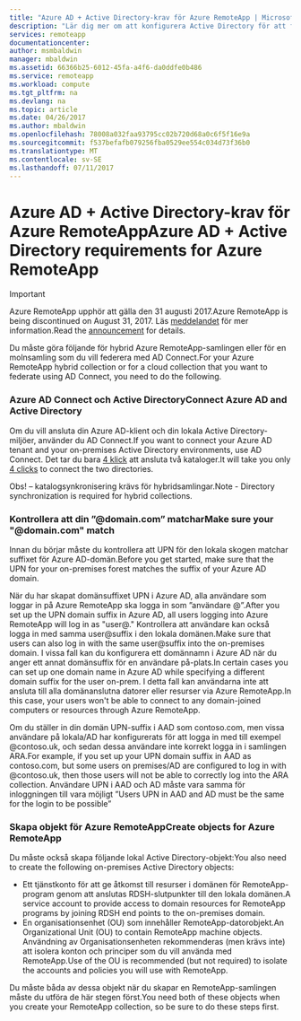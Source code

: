 ```yaml
---
title: "Azure AD + Active Directory-krav för Azure RemoteApp | Microsoft Docs"
description: "Lär dig mer om att konfigurera Active Directory för att fungera med Azure RemoteApp."
services: remoteapp
documentationcenter: 
author: msmbaldwin
manager: mbaldwin
ms.assetid: 66366b25-6012-45fa-a4f6-da0ddfe0b486
ms.service: remoteapp
ms.workload: compute
ms.tgt_pltfrm: na
ms.devlang: na
ms.topic: article
ms.date: 04/26/2017
ms.author: mbaldwin
ms.openlocfilehash: 78008a032faa93795cc02b720d68a0c6f5f16e9a
ms.sourcegitcommit: f537befafb079256fba0529ee554c034d73f36b0
ms.translationtype: MT
ms.contentlocale: sv-SE
ms.lasthandoff: 07/11/2017
---
```

# <a name="azure-ad--active-directory-requirements-for-azure-remoteapp"></a><span data-ttu-id="2ba01-103">Azure AD + Active Directory-krav för Azure RemoteApp</span><span class="sxs-lookup"><span data-stu-id="2ba01-103">Azure AD + Active Directory requirements for Azure RemoteApp</span></span>
> [!IMPORTANT]
> <span data-ttu-id="2ba01-104">Azure RemoteApp upphör att gälla den 31 augusti 2017.</span><span class="sxs-lookup"><span data-stu-id="2ba01-104">Azure RemoteApp is being discontinued on August 31, 2017.</span></span> <span data-ttu-id="2ba01-105">Läs [meddelandet](https://go.microsoft.com/fwlink/?linkid=821148) för mer information.</span><span class="sxs-lookup"><span data-stu-id="2ba01-105">Read the [announcement](https://go.microsoft.com/fwlink/?linkid=821148) for details.</span></span>
> 
> 

<span data-ttu-id="2ba01-106">Du måste göra följande för hybrid Azure RemoteApp-samlingen eller för en molnsamling som du vill federera med AD Connect.</span><span class="sxs-lookup"><span data-stu-id="2ba01-106">For your Azure RemoteApp hybrid collection or for a cloud collection that you want to federate using AD Connect, you need to do the following.</span></span>

### <a name="connect-azure-ad-and-active-directory"></a><span data-ttu-id="2ba01-107">Azure AD Connect och Active Directory</span><span class="sxs-lookup"><span data-stu-id="2ba01-107">Connect Azure AD and Active Directory</span></span>
<span data-ttu-id="2ba01-108">Om du vill ansluta din Azure AD-klient och din lokala Active Directory-miljöer, använder du AD Connect.</span><span class="sxs-lookup"><span data-stu-id="2ba01-108">If you want to connect your Azure AD tenant and your on-premises Active Directory environments, use AD Connect.</span></span> <span data-ttu-id="2ba01-109">Det tar du bara [4 klick](https://blogs.technet.microsoft.com/enterprisemobility/2014/08/04/connecting-ad-and-azure-ad-only-4-clicks-with-azure-ad-connect/) att ansluta två kataloger.</span><span class="sxs-lookup"><span data-stu-id="2ba01-109">It will take you only [4 clicks](https://blogs.technet.microsoft.com/enterprisemobility/2014/08/04/connecting-ad-and-azure-ad-only-4-clicks-with-azure-ad-connect/) to connect the two directories.</span></span>

<span data-ttu-id="2ba01-110">Obs! – katalogsynkronisering krävs för hybridsamlingar.</span><span class="sxs-lookup"><span data-stu-id="2ba01-110">Note - Directory synchronization is required for hybrid collections.</span></span>

### <a name="make-sure-your-domaincom-match"></a><span data-ttu-id="2ba01-111">Kontrollera att din ”@domain.com” matchar</span><span class="sxs-lookup"><span data-stu-id="2ba01-111">Make sure your "@domain.com" match</span></span>
<span data-ttu-id="2ba01-112">Innan du börjar måste du kontrollera att UPN för den lokala skogen matchar suffixet för Azure AD-domän.</span><span class="sxs-lookup"><span data-stu-id="2ba01-112">Before you get started, make sure that the UPN for your on-premises forest matches the suffix of your Azure AD domain.</span></span> 

<span data-ttu-id="2ba01-113">När du har skapat domänsuffixet UPN i Azure AD, alla användare som loggar in på Azure RemoteApp ska logga in som ”användare @<the suffix you set up>”.</span><span class="sxs-lookup"><span data-stu-id="2ba01-113">After you set up the UPN domain suffix in Azure AD, all users logging into Azure RemoteApp will log in as "user@<the suffix you set up>."</span></span> <span data-ttu-id="2ba01-114">Kontrollera att användare kan också logga in med samma user@suffix i den lokala domänen.</span><span class="sxs-lookup"><span data-stu-id="2ba01-114">Make sure that users can also log in with the same user@suffix into the on-premises domain.</span></span> <span data-ttu-id="2ba01-115">I vissa fall kan du konfigurera ett domännamn i Azure AD när du anger ett annat domänsuffix för en användare på-plats.</span><span class="sxs-lookup"><span data-stu-id="2ba01-115">In certain cases you can set up one domain name in Azure AD while specifying a different domain suffix for the user on-prem.</span></span> <span data-ttu-id="2ba01-116">I detta fall kan användarna inte att ansluta till alla domänanslutna datorer eller resurser via Azure RemoteApp.</span><span class="sxs-lookup"><span data-stu-id="2ba01-116">In this case, your users won't be able to connect to any domain-joined computers or resources through Azure RemoteApp.</span></span>

<span data-ttu-id="2ba01-117">Om du ställer in din domän UPN-suffix i AAD som contoso.com, men vissa användare på lokala/AD har konfigurerats för att logga in med till exempel @contoso.uk, och sedan dessa användare inte korrekt logga in i samlingen ARA.</span><span class="sxs-lookup"><span data-stu-id="2ba01-117">For example, if you set up your UPN domain suffix in AAD as contoso.com, but some users on premises/AD are configured to log in with @contoso.uk, then those users will not be able to correctly log into the ARA collection.</span></span> <span data-ttu-id="2ba01-118">Användare UPN i AAD och AD måste vara samma för inloggningen till vara möjligt ”</span><span class="sxs-lookup"><span data-stu-id="2ba01-118">Users UPN in AAD and AD must be the same for the login to be possible”</span></span>

### <a name="create-objects-for-azure-remoteapp"></a><span data-ttu-id="2ba01-119">Skapa objekt för Azure RemoteApp</span><span class="sxs-lookup"><span data-stu-id="2ba01-119">Create objects for Azure RemoteApp</span></span>
<span data-ttu-id="2ba01-120">Du måste också skapa följande lokal Active Directory-objekt:</span><span class="sxs-lookup"><span data-stu-id="2ba01-120">You also need to create the following on-premises Active Directory objects:</span></span>

* <span data-ttu-id="2ba01-121">Ett tjänstkonto för att ge åtkomst till resurser i domänen för RemoteApp-program genom att anslutas RDSH-slutpunkter till den lokala domänen.</span><span class="sxs-lookup"><span data-stu-id="2ba01-121">A service account to provide access to domain resources for RemoteApp programs by joining RDSH end points to the on-premises domain.</span></span>
* <span data-ttu-id="2ba01-122">En organisationsenhet (OU) som innehåller RemoteApp-datorobjekt.</span><span class="sxs-lookup"><span data-stu-id="2ba01-122">An Organizational Unit (OU) to contain RemoteApp machine objects.</span></span> <span data-ttu-id="2ba01-123">Användning av Organisationsenheten rekommenderas (men krävs inte) att isolera konton och principer som du vill använda med RemoteApp.</span><span class="sxs-lookup"><span data-stu-id="2ba01-123">Use of the OU is recommended (but not required) to isolate the accounts and policies you will use with RemoteApp.</span></span>

<span data-ttu-id="2ba01-124">Du måste båda av dessa objekt när du skapar en RemoteApp-samlingen måste du utföra de här stegen först.</span><span class="sxs-lookup"><span data-stu-id="2ba01-124">You need both of these objects when you create your RemoteApp collection, so be sure to do these steps first.</span></span>

